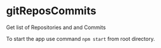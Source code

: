 # gitReposCommits
Get list of Repositories and and Commits

To start the app use command ``` npm start ``` from root directory.
